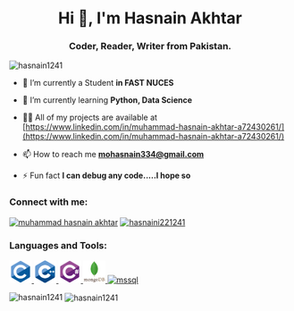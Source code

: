 <h1 align="center">Hi 👋, I'm Hasnain Akhtar</h1>
<h3 align="center">Coder, Reader, Writer from Pakistan.</h3>

<p align="left"> <img src="https://komarev.com/ghpvc/?username=hasnain1241&label=Profile%20views&color=0e75b6&style=flat" alt="hasnain1241" /> </p>

- 🔭 I’m currently a Student **in FAST NUCES**

- 🌱 I’m currently learning **Python, Data Science**

- 👨‍💻 All of my projects are available at [https://www.linkedin.com/in/muhammad-hasnain-akhtar-a72430261/](https://www.linkedin.com/in/muhammad-hasnain-akhtar-a72430261/)

- 📫 How to reach me **mohasnain334@gmail.com**

- ⚡ Fun fact **I can debug any code.....I hope so**

<h3 align="left">Connect with me:</h3>
<p align="left">
<a href="https://linkedin.com/in/muhammad hasnain akhtar" target="blank"><img align="center" src="https://raw.githubusercontent.com/rahuldkjain/github-profile-readme-generator/master/src/images/icons/Social/linked-in-alt.svg" alt="muhammad hasnain akhtar" height="30" width="40" /></a>
<a href="https://www.leetcode.com/hasnaini221241" target="blank"><img align="center" src="https://raw.githubusercontent.com/rahuldkjain/github-profile-readme-generator/master/src/images/icons/Social/leet-code.svg" alt="hasnaini221241" height="30" width="40" /></a>
</p>

<h3 align="left">Languages and Tools:</h3>
<p align="left"> <a href="https://www.cprogramming.com/" target="_blank" rel="noreferrer"> <img src="https://raw.githubusercontent.com/devicons/devicon/master/icons/c/c-original.svg" alt="c" width="40" height="40"/> </a> <a href="https://www.w3schools.com/cpp/" target="_blank" rel="noreferrer"> <img src="https://raw.githubusercontent.com/devicons/devicon/master/icons/cplusplus/cplusplus-original.svg" alt="cplusplus" width="40" height="40"/> </a> <a href="https://www.w3schools.com/cs/" target="_blank" rel="noreferrer"> <img src="https://raw.githubusercontent.com/devicons/devicon/master/icons/csharp/csharp-original.svg" alt="csharp" width="40" height="40"/> </a> <a href="https://www.mongodb.com/" target="_blank" rel="noreferrer"> <img src="https://raw.githubusercontent.com/devicons/devicon/master/icons/mongodb/mongodb-original-wordmark.svg" alt="mongodb" width="40" height="40"/> </a> <a href="https://www.microsoft.com/en-us/sql-server" target="_blank" rel="noreferrer"> <img src="https://www.svgrepo.com/show/303229/microsoft-sql-server-logo.svg" alt="mssql" width="40" height="40"/> </a> </p>

<p><img align="left" src="https://github-readme-stats.vercel.app/api/top-langs?username=hasnain1241&show_icons=true&locale=en&layout=compact" alt="hasnain1241" /></p>

<p>&nbsp;<img align="center" src="https://github-readme-stats.vercel.app/api?username=hasnain1241&show_icons=true&locale=en" alt="hasnain1241" /></p>
